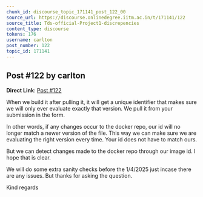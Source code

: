 ```yaml
---
chunk_id: discourse_topic_171141_post_122_00
source_url: https://discourse.onlinedegree.iitm.ac.in/t/171141/122
source_title: Tds-official-Project1-discrepencies
content_type: discourse
tokens: 176
username: carlton
post_number: 122
topic_id: 171141
---
```


## Post #122 by carlton

**Direct Link**: [Post #122](https://discourse.onlinedegree.iitm.ac.in/t/171141/122)

When we build it after pulling it, it will get a unique identifier that makes sure we will only ever evaluate exactly that version. We pull it from your submission in the form.

In other words, if any changes occur to the docker repo, our id will no longer match a newer version of the file. This way we can make sure we are evaluating the right version every time. Your id does not have to match ours.

But we can detect changes made to the docker repo through our image id. I hope that is clear.

We will do some extra sanity checks before the 1/4/2025 just incase there are any issues. But thanks for asking the question.

Kind regards
